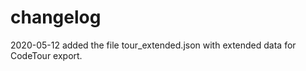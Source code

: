 # changelog

2020-05-12 added the file tour_extended.json with extended data for CodeTour export.  
